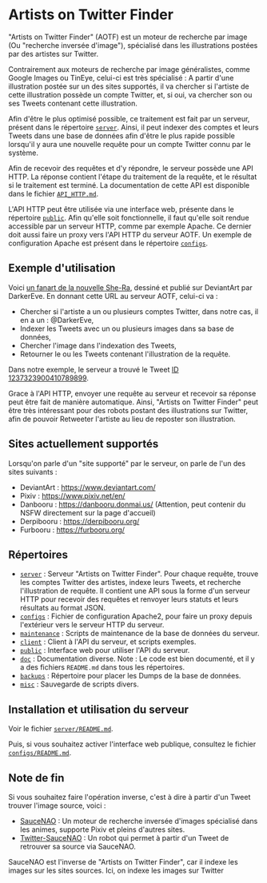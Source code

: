 # Artists on Twitter Finder

"Artists on Twitter Finder" (AOTF) est un moteur de recherche par image (Ou "recherche inversée d'image"), spécialisé dans les illustrations postées par des artistes sur Twitter.

Contrairement aux moteurs de recherche par image généralistes, comme Google Images ou TinEye, celui-ci est très spécialisé : A partir d'une illustration postée sur un des sites supportés, il va chercher si l'artiste de cette illustration possède un compte Twitter, et, si oui, va chercher son ou ses Tweets contenant cette illustration.

Afin d'être le plus optimisé possible, ce traitement est fait par un serveur, présent dans le répertoire [`server`](server). Ainsi, il peut indexer des comptes et leurs Tweets dans une base de données afin d'être le plus rapide possible lorsqu'il y aura une nouvelle requête pour un compte Twitter connu par le système.

Afin de recevoir des requêtes et d'y répondre, le serveur possède une API HTTP. La réponse contient l'étape du traitement de la requête, et le résultat si le traitement est terminé. La documentation de cette API est disponible dans le fichier [`API_HTTP.md`](doc/API_HTTP.md).

L'API HTTP peut être utilisée via une interface web, présente dans le répertoire [`public`](public). Afin qu'elle soit fonctionnelle, il faut qu'elle soit rendue accessible par un serveur HTTP, comme par exemple Apache. Ce dernier doit aussi faire un proxy vers l'API HTTP du serveur AOTF. Un exemple de configuration Apache est présent dans le répertoire [`configs`](configs).


## Exemple d'utilisation

Voici [un fanart de la nouvelle She-Ra](https://www.deviantart.com/darkereve/art/She-Ra-The-Siege-833260345), dessiné et publié sur DeviantArt par DarkerEve. En donnant cette URL au serveur AOTF, celui-ci va :
- Chercher si l'artiste a un ou plusieurs comptes Twitter, dans notre cas, il en a un : @DarkerEve,
- Indexer les Tweets avec un ou plusieurs images dans sa base de données,
- Chercher l'image dans l'indexation des Tweets,
- Retourner le ou les Tweets contenant l'illustration de la requête.

Dans notre exemple, le serveur a trouvé le Tweet [ID 1237323900410789899](https://twitter.com/DarkerEve/status/1237323900410789899).

Grace à l'API HTTP, envoyer une requête au serveur et recevoir sa réponse peut être fait de manière automatique. Ainsi, "Artists on Twitter Finder" peut être très intéressant pour des robots postant des illustrations sur Twitter, afin de pouvoir Retweeter l'artiste au lieu de reposter son illustration.


## Sites actuellement supportés

Lorsqu'on parle d'un "site supporté" par le serveur, on parle de l'un des sites suivants :

* DeviantArt : https://www.deviantart.com/
* Pixiv : https://www.pixiv.net/en/
* Danbooru : https://danbooru.donmai.us/ (Attention, peut contenir du NSFW directement sur la page d'accueil)
* Derpibooru : https://derpibooru.org/
* Furbooru : https://furbooru.org/


## Répertoires

* [`server`](server) : Serveur "Artists on Twitter Finder". Pour chaque requête, trouve les comptes Twitter des artistes, indexe leurs Tweets, et recherche l'illustration de requête. Il contient une API sous la forme d'un serveur HTTP pour recevoir des requêtes et renvoyer leurs statuts et leurs résultats au format JSON.
* [`configs`](configs) : Fichier de configuration Apache2, pour faire un proxy depuis l'extérieur vers le serveur HTTP du serveur.
* [`maintenance`](maintenance) : Scripts de maintenance de la base de données du serveur.
* [`client`](client) : Client à l'API du serveur, et scripts exemples.
* [`public`](public) : Interface web pour utiliser l'API du serveur.
* [`doc`](doc) : Documentation diverse. Note : Le code est bien documenté, et il y a des fichiers `README.md` dans tous les répertoires.
* [`backups`](backups) : Répertoire pour placer les Dumps de la base de données.
* [`misc`](misc) : Sauvegarde de scripts divers.


## Installation et utilisation du serveur

Voir le fichier [`server/README.md`](server/README.md).

Puis, si vous souhaitez activer l'interface web publique, consultez le fichier [`configs/README.md`](configs/README.md).


## Note de fin

Si vous souhaitez faire l'opération inverse, c'est à dire à partir d'un Tweet trouver l'image source, voici :
* [SauceNAO](https://saucenao.com/) : Un moteur de recherche inversée d'images spécialisé dans les animes, supporte Pixiv et pleins d'autres sites.
* [Twitter-SauceNAO](https://github.com/FujiMakoto/twitter-saucenao) : Un robot qui permet à partir d'un Tweet de retrouver sa source via SauceNAO.

SauceNAO est l'inverse de "Artists on Twitter Finder", car il indexe les images sur les sites sources. Ici, on indexe les images sur Twitter

